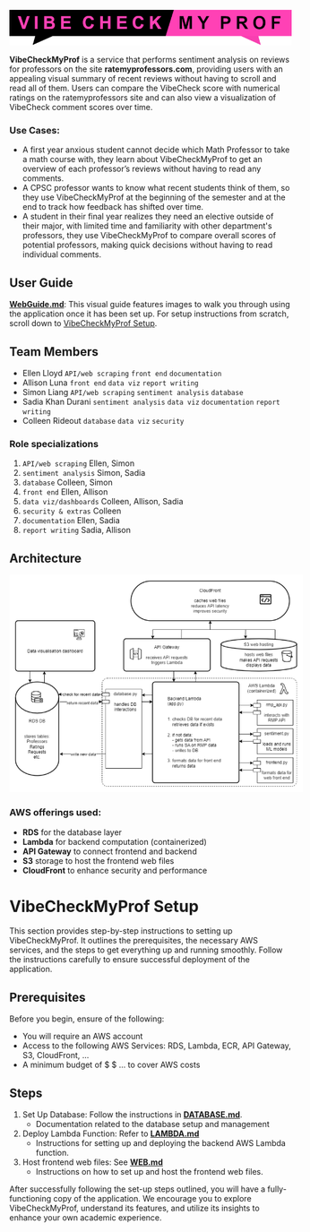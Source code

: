 <p align="center">
  <img src="https://github.com/Jonqora/VibeCheckMyProf/blob/main/scratch/image_files/vcmp_logo.png" />
</p>

**VibeCheckMyProf** is a service that performs sentiment analysis on reviews for professors on the site **ratemyprofessors.com**, providing users with an appealing visual summary of recent reviews without having to scroll and read all of them. Users can compare the VibeCheck score with numerical ratings on the ratemyprofessors site and can also view a visualization of VibeCheck comment scores over time.


### Use Cases:
- A first year anxious student cannot decide which Math Professor to take a math course with, they learn about VibeCheckMyProf to get an overview of each professor’s reviews without having to read any comments.
- A CPSC professor wants to know what recent students think of them, so they use VibeCheckMyProf at the beginning of the semester and at the end to track how feedback has shifted over time.
- A student in their final year realizes they need an elective outside of their major, with limited time and familiarity with other department's professors, they use VibeCheckMyProf to compare overall scores of potential professors, making quick decisions without having to read individual comments.


## User Guide
[**WebGuide.md**](https://github.com/Jonqora/VibeCheckMyProf/blob/doc-update/SET-UP/WebGuide.md): This visual guide features images to walk you through using the application once it has been set up. For setup instructions from scratch, scroll down to [VibeCheckMyProf Setup](#vibecheckmyprof-setup).


## Team Members

- Ellen Lloyd `API/web scraping` `front end` `documentation`
- Allison Luna `front end` `data viz` `report writing`
- Simon Liang `API/web scraping` `sentiment analysis` `database`
- Sadia Khan Durani `sentiment analysis` `data viz` `documentation` `report writing`
- Colleen Rideout `database` `data viz` `security`

### Role specializations
1. `API/web scraping` Ellen, Simon
2. `sentiment analysis` Simon, Sadia
3. `database` Colleen, Simon
4. `front end` Ellen, Allison
5. `data viz/dashboards` Colleen, Allison, Sadia
6. `security & extras` Colleen
7. `documentation` Ellen, Sadia
8. `report writing` Sadia, Allison


## Architecture

<img src="./436Carchitecture.drawio.png" alt="Project Architecture" style="border: 10px solid white;">

### AWS offerings used:
- **RDS** for the database layer
- **Lambda** for backend computation (containerized) 
- **API Gateway** to connect frontend and backend
- **S3** storage to host the frontend web files
- **CloudFront** to enhance security and performance 


# VibeCheckMyProf Setup
This section provides step-by-step instructions to setting up VibeCheckMyProf. It outlines the prerequisites, the necessary AWS services, and the steps to get everything up and running smoothly. Follow the instructions carefully to ensure successful deployment of the application.


## Prerequisites
Before you begin, ensure of the following:
- You will require an AWS account
- Access to the following AWS Services: RDS, Lambda, ECR, API Gateway, S3, CloudFront, ...
- A minimum budget of $ $ ... to cover AWS costs  


## Steps
1. Set Up Database: Follow the instructions in [**DATABASE.md**](https://github.com/Jonqora/VibeCheckMyProf/blob/doc-update/SET-UP/DATABASE.md).
    * Documentation related to the database setup and management
2. Deploy Lambda Function: Refer to [**LAMBDA.md**](https://github.com/Jonqora/VibeCheckMyProf/blob/doc-update/SET-UP/LAMBDA.md)
    * Instructions for setting up and deploying the backend AWS Lambda function.
3. Host frontend web files: See [**WEB.md**](https://github.com/Jonqora/VibeCheckMyProf/blob/doc-update/SET-UP/WEB.md)
    * Instructions on how to set up and host the frontend web files.


After successfully following the set-up steps outlined, you will have a fully-functioning copy of the application. We encourage you to explore VibeCheckMyProf, understand its features, and utilize its insights to enhance your own academic experience.


